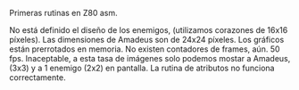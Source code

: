 Primeras rutinas en Z80 asm.

No está definido el diseño de los enemigos, (utilizamos corazones de 16x16 píxeles).
Las dimensiones de Amadeus son de 24x24 píxeles.
Los gráficos están prerrotados en memoria.
No existen contadores de frames, aún.
50 fps. Inaceptable, a esta tasa de imágenes solo podemos mostar a Amadeus, (3x3) y a 1 enemigo (2x2) en pantalla.
La rutina de atributos no funciona correctamente.
